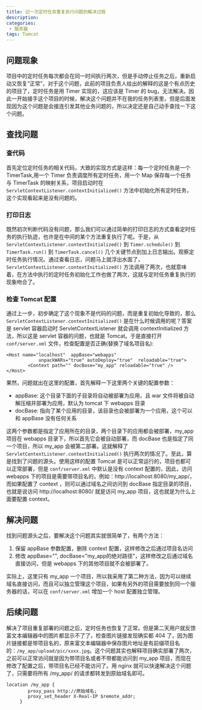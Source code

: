 ```yaml
---
title: 记一次定时任务重复执行问题的解决过程
description: 
categories:
 - 服务器
tags: Tomcat
---
```



## 问题现象
项目中的定时任务每次都会在同一时间执行两次，但是手动停止任务之后，重新启动又恢复“正常”，对于这个问题，此前的项目负责人给出的解释的这是个有点历史的项目了，定时任务是用 Timer 实现的，这应该是 Timer 的 bug，无法解决。因此一开始接手这个项目的时候，解决这个问题并不在我的任务列表里，但是后面发现因为这个问题是会接连引发其他业务问题的，所以决定还是自己动手查找一下这个问题。

<!-- more -->

## 查找问题

### 查代码

首先定位定时任务的相关代码，大致的实现方式是这样：每一个定时任务是一个 TimerTask,用一个 Timer 负责调度所有定时任务，用一个 Map 保存每一个任务与 TimerTask 的映射关系，项目启动时在 ```ServletContextListener.contextInitialized()``` 方法中初始化所有定时任务，这个实现看起来是没有问题的。

### 打印日志

既然初次判断代码没有问题，那么我们可以通过简单的打印日志的方式查看定时任务的执行轨迹，也许是在中间的某个方法重复执行了呢。于是，从```ServletContextListener.contextInitialized()``` 到 ```Timer.schedule()``` 到 ```TimerTask.run()``` 到 ```TimerTask.cancel()``` 几个关键节点到加上日志输出。观察定时任务执行情况。通过查看日志，问题马上就浮出水面了，```ServletContextListener.contextInitialized()``` 方法调用了两次，也就意味着，在方法中执行的定时任务初始化工作也做了两次，这就与定时任务重复执行的现象吻合了。

### 检查 Tomcat 配置

通过上一步，初步确定了这个现象不是代码的问题，而是重复初始化导致的，那么 ```ServletContextListener.contextInitialized()``` 是在什么时候调用的呢？答案是 servlet 容器启动时 ServletContextListener 就会调用 contextInitialized 方法，所以这是 servlet 容器的问题，也就是 Tomcat。于是直接打开 ```conf/server.xml``` 文件，检查配置是否正确(替换了域名项目名):

```
<Host name="localhost"  appBase="webapps"
            unpackWARs="true" autoDeploy="true"  reloadable="true">
        <Context path="" docBase="my_app" reloadable="true" />
</Host>
```

果然，问题就出在这里的配置，首先解释一下这里两个关键的配置参数：

- appBase: 这个目录下面的子目录将自动被部署为应用，且 war 文件将被自动解压缩并部署为应用，默认为 tomcat 下 webapps 目录
- docBase: 指向了某个应用的目录，该目录也会被部署为一个应用，这个可以和 appBase 没有任何关系

这两个参数都是指定了应用所在的目录，两个目录下的应用都会被部署，my_app 项目在 webapps 目录下，所以首先它会被自动部署，而 docBase 也是指定了同一个项目，所以 my_app 会被第二部署。这就解释了 ```ServletContextListener.contextInitialized()``` 执行两次的情况了。至此，算是找到了问题的源头。使用这样的配置 Tomcat 是可以正常运行的，项目也都可以正常部署，但是 ```conf/server.xml``` 中默认是没有 context 配置的，因此，访问 webapps 下的项目是需要带项目名的，例如：http://localhost:8080/my_app/，而如果配置了 context ，则可以通过域名之间访问到 docBase 指定目录的项目，也就是说访问 http://localhost:8080/ 就是访问 my_app 项目，这也就是为什么上面要配置 context。

## 解决问题
找到问题源头之后，要解决这个问题其实就很简单了，有两个方法：

1. 保留 appBase 参数配置，删除 context 配置，这样修改之后通过项目名访问
2. 修改 appBase="", docBase="my_app的绝对路径"，这样修改之后通过域名直接访问，但是 webapps 下的其他项目就不会被部署了。

实际上，这里只有 my_app 一个项目，所以我采用了第二种方法，因为可以继续域名直接访问，而且可以独立管理这个项目，如果有另外的项目需要放到同一个服务器的话，可以在 ```conf/server.xml``` 增加一个 host 配置独立管理。

## 后续问题
解决了项目重复部署的问题之后，定时任务也恢复了正常。但是第二天用户就反馈富文本编辑器中的图片都显示不了了，检查图片链接发现确实都 404 了，因为图片链接都是带项目名的，原来富文本编辑器中保存图片地址是有前缀项目名的：```/my_app/upload/pic/xxxx.jpg```。这个问题其实也解释项目确实部署了两次，之前可以正常访问就是因为带项目名或者不带都能访问到 my_app 项目，而现在修改了配置之后，带项目名已经不能访问了。用 nginx 就可以快速解决这个问题了，只需要将所有 /my_app/ 的请求都转发到原始域名即可。

```
location /my_app {
        proxy_pass http://原始域名;
        proxy_set_header X-Real-IP $remote_addr;
     }
```
